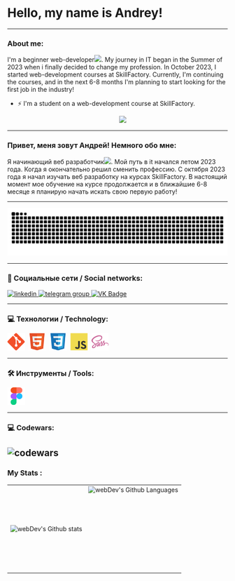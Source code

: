 # Hello, my name is Andrey!

---

### About me:

I'm a beginner web-developer<img src="https://media.giphy.com/media/WUlplcMpOCEmTGBtBW/giphy.gif" width="30px">. My journey in IT began in the Summer of 2023 when i finally decided to change my profession. In October 2023, I started web-development courses at SkillFactory. Currently, I'm continuing the courses, and in the next 6-8 months I'm planning to start looking for the first job in the industry! 

- :zap: I'm a student on a web-development course at SkillFactory.

  <div id="header" align="center">
    <img src="https://media.giphy.com/media/M9gbBd9nbDrOTu1Mqx/giphy.gif" width="100"/>
  </div>

---

### Привет, меня зовут Андрей! Немного обо мне:

Я начинающий веб разработчик<img src="https://media.giphy.com/media/WUlplcMpOCEmTGBtBW/giphy.gif" width="30px">. Мой путь в it начался летом 2023 года. Когда я окончательно решил сменить профессию. С октября 2023 года я начал изучать веб разработку на курсах SkillFactory. В настоящий момент мое обучение на курсе продолжается и в ближайшие 6-8 месяце я планирую начать искать свою первую работу!

---
<div align="center">
<picture>
  <source media="(prefers-color-scheme: dark)" srcset="https://raw.githubusercontent.com/Gorchitza7/Gorchitza7/output/github-contribution-grid-snake-dark.svg" />
  <source media="(prefers-color-scheme: light)" srcset="https://raw.githubusercontent.com/Gorchitza7/Gorchitza7/output/github-contribution-grid-snake.svg" />
  <img width="700" alt="github-snake" src="https://raw.githubusercontent.com/Gorchitza7/Gorchitza7/output/github-contribution-grid-snake.svg" />
</picture>
</div>

---

### 🤝 Социальные сети / Social networks:

  <div id="badges">
    <a href="https://www.linkedin.com/in/andrii-maslov-4554b995/" target="_blank">
      <img src="https://cdn-icons-png.flaticon.com/512/2504/2504799.png" width="40" height="40" alt="linkedin" />
    </a>
    <a href="https://t.me/AndriiMaslov" target="_blank">
      <img src="https://cdn-icons-png.flaticon.com/512/2111/2111646.png" width="40" height="40" alt="telegram group" />
    </a>
    <a>
    </a>
    <a href="https://vk.com/maslovandrey1991" target="_blank">
      <img src="https://cdn-icons-png.flaticon.com/512/145/145813.png" width="40" height="40" alt="VK Badge"/>
    </a>
  </div>


---

### 💻 Технологии / Technology:

<div>
  <img src="https://github.com/devicons/devicon/blob/master/icons/git/git-original.svg" title="git" alt="git" width="40" height="40"/>&nbsp
  <img src="https://github.com/devicons/devicon/blob/master/icons/html5/html5-original.svg" title="html5" alt="html5" width="40" height="40"/>&nbsp
  <img src="https://github.com/devicons/devicon/blob/master/icons/css3/css3-original.svg" title="css" alt="css" width="40" height="40"/>&nbsp
  <img src="https://github.com/devicons/devicon/blob/master/icons/javascript/javascript-original.svg" title="javascript" alt="javascript" width="40" height="40"/>&nbsp
<!--   <img src="https://github.com/devicons/devicon/blob/master/icons/react/react-original.svg" title="reactjs" alt="reactjs" width="40" height="40"/>&nbsp -->
<!--   <img src="https://github.com/devicons/devicon/blob/master/icons/nodejs/nodejs-original.svg" title="nodejs" alt="nodejs" width="40" height="40"/>&nbsp  -->
<!--   <img src="https://github.com/devicons/devicon/blob/master/icons/express/express-original.svg" title="express" alt="express" width="40" height="40"/>&nbsp -->
<!--   <img src="https://github.com/devicons/devicon/blob/master/icons/mongodb/mongodb-original.svg" title="mongodb" alt="mongodb" width="40" height="40"/>&nbsp --> 
<!--   <img src="https://github.com/devicons/devicon/blob/master/icons/c/c-plain.svg" title="C" alt="C" width="40" height="40"/>&nbsp; -->
  <img src="https://github.com/devicons/devicon/blob/master/icons/sass/sass-original.svg" title="sass/scss" alt="sass/scss" width="40" height="40"/>&nbsp;
<!--   <img src="https://github.com/devicons/devicon/blob/master/icons/webpack/webpack-original.svg" title="webpack" alt="webpack" width="40" height="40"/>&nbsp;  -->
<!--   <img src="https://github.com/devicons/devicon/blob/master/icons/redux/redux-original.svg" title="redux" alt="redux" width="40" height="40"/>&nbsp; -->
</div>

---

### 🛠 Инструменты / Tools:

<div>
<img src="https://github.com/devicons/devicon/blob/master/icons/figma/figma-original.svg" title="figma" alt="figma" width="40" height="40"/>&nbsp;
</div>

---
### 💻 Codewars:

![codewars](https://www.codewars.com/users/Gorchitza7/badges/large)
---

### My Stats :
<table>
  <tr>
    <td>
      <img align="left" src="http://github-readme-streak-stats.herokuapp.com?user=Gorchitza7&theme=dark&background=000000" alt="webDev's Github stats" />
    </td>
    <td>
      <img height="195px" align="right" alt="webDev's Github Languages" src="https://github-readme-stats.vercel.app/api/top-langs/?username=Gorchitza7&layout=compact&theme=vision-friendly-dark" />
    </td>
  </tr>
</table>


<!--[![GitHub Streak](http://github-readme-streak-stats.herokuapp.com?user=Gorchitza7&theme=dark&background=000000)](https://git.io/streak-stats)
---
[![Top Langs](https://github-readme-stats.vercel.app/api/top-langs/?username=Gorchitza7&layout=compact&theme=vision-friendly-dark)](https://github.com/anuraghazra/github-readme-stats)

---




